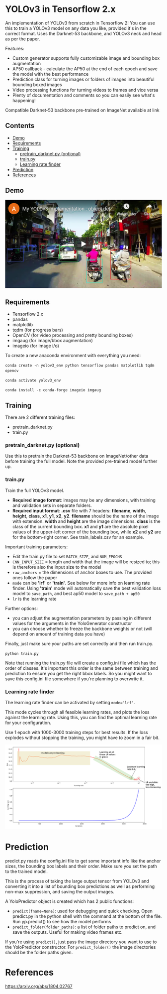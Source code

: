 # YOLOv3 in Tensorflow 2.x
An implementation of YOLOv3 from scratch in Tensorflow 2! You can use this to train a YOLOv3 model on any data you like, provided it's in the correct format. Uses the Darknet-53 backbone, and YOLOv3 neck and head as per the paper.

Features:
- Custom generator supports fully customizable image and bounding box augmentation
- AP50 callback - calculate the AP50 at the end of each epoch and save the model with the best performance
- Prediction class for turning images or folders of images into beautiful bounding boxed images 
- Video processing functions for turning videos to frames and vice versa 
- Plenty of documentation and comments so you can easily see what's happening!

Compatible Darknet-53 backbone pre-trained on ImageNet available at link 

## Contents
- [Demo](#Demo)
- [Requirements](#Requirements)
- [Training](#Training)
    * [pretrain_darknet.py (optional)](#pretrain_darknetpy-optional)
    * [train.py](#trainpy)
    * [Learning rate finder](#Learning-rate-finder)
- [Prediction](#Prediction)
- [References](#References)


## Demo 
[![Demo of model](https://github.com/albertsokol/yolov3-tf2/blob/main/readme_images/youtube_link.png)](https://www.youtube.com/watch?v=tXYPUMHGe7A "My YOLOv3 implementation : object detection on dashcam footage")

## Requirements
- Tensorflow 2.x
- pandas 
- matplotlib
- tqdm (for progress bars) 
- OpenCV (for video processing and pretty bounding boxes)
- imgaug (for image/bbox augmentation)
- imageio (for image i/o)

To create a new anaconda environment with everything you need:

`conda create -n yolov3_env python tensorflow pandas matplotlib tqdm opencv`

`conda activate yolov3_env`

`conda install -c conda-forge imageio imgaug`

## Training
There are 2 different training files: 
 - pretrain_darknet.py
 - train.py


### pretrain_darknet.py (optional)
Use this to pretrain the Darknet-53 backbone on ImageNet/other data before training the full model. Note the provided pre-trained model further up.


### train.py
Train the full YOLOv3 model. 
 - **Required image format**: images may be any dimensions, with training and validation sets in separate folders.
 - **Required input format**: **.csv** file with 7 headers: **filename**, **width**, **height**, **class**, **x1**, **y1**, **x2**, **y2**. **filename** should be the name of the image with extension. **width** and **height** are the image dimensions. **class** is the class of the current bounding box. **x1** and **y1** are the absolute pixel values of the upper-left corner of the bounding box, while **x2** and **y2** are for the bottom-right corner. See train_labels.csv for an example. 

Important training parameters:
 - Edit the train.py file to set `BATCH_SIZE`, and `NUM_EPOCHS`
 - `CNN_INPUT_SIZE` = length and width that the image will be resized to; this is therefore also the input size to the model
 - `raw_anchors` = the dimensions of anchor boxes to use. The provided ones follow the paper 
 - `mode` can be **'lrf'** or **'train'**. See below for more info on learning rate finder. Using **'train'** mode will automatically save the best validation loss model to `save_path`, and best ap50 model to `save_path + ap50`
 - `lr` is the learning rate 

Further options:
 - you can adjust the augmentation parameters by passing in different values for the arguments in the YoloGenerator constructor
 - you can choose whether to freeze the backbone weights or not (will depend on amount of training data you have)
 
Finally, just make sure your paths are set correctly and then run train.py. 

`python train.py`

Note that running the train.py file will create a config.ini file which has the order of classes. It's important this order is the same between training and prediction to ensure you get the right bbox labels. So you might want to save this config.ini file somewhere if you're planning to overwrite it.

### Learning rate finder

The learning rate finder can be activated by setting `mode='lrf'`. 

This mode cycles through all feasible learning rates, and plots the loss against the learning rate. Using this, you can find the optimal learning rate for your configuration. 

Use 1 epoch with 1000-3000 training steps for best results. If the loss explodes without stopping the training, you might have to zoom in a fair bit.

![Image of LRF plot](https://github.com/albertsokol/yolov3-tf2/blob/main/readme_images/lrf_annotated.png)

# Prediction

predict.py reads the config.ini file to get some important info like the anchor sizes, the bounding box labels and their order. Make sure you set the path to the trained model. 

This is the process of taking the large output tensor from YOLOv3 and converting it into a list of bounding box predictions as well as performing non-max suppression, and saving the output images.

A YoloPredictor object is created which has 2 public functions:
 - `predict(fname=None)`: used for debugging and quick checking. Open predict.py in the python shell with the command at the bottom of the file. Run yp.predict() to see how the model performs
 - `predict_folder(folder_paths)`: a list of folder paths to predict on, and save the outputs. Useful for making video frames etc. 
 
If you're using `predict()`, just pass the image directory you want to use to the YoloPredictor constructor. For `predict_folder()` the image directories should be the folder paths given. 

# References
https://arxiv.org/abs/1804.02767

